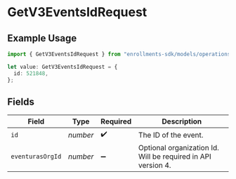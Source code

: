 # GetV3EventsIdRequest

## Example Usage

```typescript
import { GetV3EventsIdRequest } from "enrollments-sdk/models/operations";

let value: GetV3EventsIdRequest = {
  id: 521848,
};
```

## Fields

| Field                                                        | Type                                                         | Required                                                     | Description                                                  |
| ------------------------------------------------------------ | ------------------------------------------------------------ | ------------------------------------------------------------ | ------------------------------------------------------------ |
| `id`                                                         | *number*                                                     | :heavy_check_mark:                                           | The ID of the event.                                         |
| `eventurasOrgId`                                             | *number*                                                     | :heavy_minus_sign:                                           | Optional organization Id. Will be required in API version 4. |